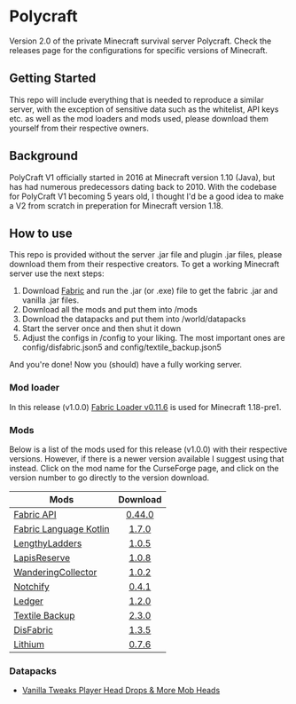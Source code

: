 # Polycraft

Version 2.0 of the private Minecraft survival server Polycraft. Check the releases page for the configurations for specific versions of Minecraft.

## Getting Started

This repo will include everything that is needed to reproduce a similar server, with the exception of sensitive data such as the whitelist, API keys etc. as well as the mod loaders and mods used, please download them yourself from their respective owners.

## Background

PolyCraft V1 officially started in 2016 at Minecraft version 1.10 (Java), but has had numerous predecessors dating back to 2010. With the codebase for PolyCraft V1 becoming 5 years old, I thought I'd be a good idea to make a V2 from scratch in preperation for Minecraft version 1.18. 

## How to use 

This repo is provided without the server .jar file and plugin .jar files, please download them from their respective creators. To get a working Minecraft server use the next steps: 
1. Download [Fabric](https://fabricmc.net/use/) and run the .jar (or .exe) file to get the fabric .jar and vanilla .jar files.
2. Download all the mods and put them into /mods
3. Download the datapacks and put them into /world/datapacks
4. Start the server once and then shut it down
5. Adjust the configs in /config to your liking. The most important ones are config/disfabric.json5 and config/textile_backup.json5

And you're done! Now you (should) have a fully working server.

### Mod loader

In this release (v1.0.0) [Fabric Loader v0.11.6](https://fabricmc.net/use/) is used for Minecraft 1.18-pre1.

### Mods

Below is a list of the mods used for this release (v1.0.0) with their respective versions. However, if there is a newer version available I suggest using that instead. Click on the mod name for the CurseForge page, and click on the version number to go directly to the version download.

| Mods        | Download  |
| ------------- | :-----:|
| [Fabric API](https://www.curseforge.com/minecraft/mc-mods/fabric-api) | [0.44.0](https://www.curseforge.com/minecraft/mc-mods/fabric-api/download/3546679/file) |
| [Fabric Language Kotlin](https://www.curseforge.com/minecraft/mc-mods/fabric-api) | [1.7.0](https://www.curseforge.com/minecraft/mc-mods/fabric-language-kotlin/download/3531998/file) |
| [LengthyLadders](https://www.curseforge.com/minecraft/mc-mods/lengthy-ladders) | [1.0.5](https://www.curseforge.com/minecraft/mc-mods/lengthy-ladders/download/3522416/file) |
| [LapisReserve](https://www.curseforge.com/minecraft/mc-mods/lapis-reserve) | [1.0.8](https://www.curseforge.com/minecraft/mc-mods/lapis-reserve/download/3345208/file) |
| [WanderingCollector](https://modrinth.com/mod/wandering-collector) | [1.0.2](https://cdn.modrinth.com/data/enYiOcBu/versions/1.0.2+mc1.17/wanderingcollector-1.0.2+mc1.17.jar) |
| [Notchify](https://www.curseforge.com/minecraft/mc-mods/notchify) | [0.4.1](https://www.curseforge.com/minecraft/mc-mods/notchify/download/3346344/file) |
| [Ledger](https://github.com/QuiltServerTools/Ledger/) | [1.2.0](https://github.com/QuiltServerTools/Ledger/releases/download/v1.2.0/ledger-1.2.0.jar) |
| [Textile Backup](https://github.com/QuiltServerTools/Ledger/) | [2.3.0](https://www.curseforge.com/minecraft/mc-mods/textile-backup/download/3542373/file) |
| [DisFabric](https://github.com/QuiltServerTools/Ledger/) | [1.3.5](https://www.curseforge.com/minecraft/mc-mods/disfabric/download/3546329/file) |
| [Lithium](https://github.com/QuiltServerTools/Ledger/) | [0.7.6](https://www.curseforge.com/minecraft/mc-mods/lithium/download/3565566/file) |



### Datapacks

- [Vanilla Tweaks Player Head Drops & More Mob Heads](https://vanillatweaks.net/share#ctCn0s)